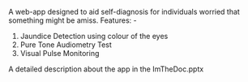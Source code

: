 A web-app designed to aid self-diagnosis for individuals worried that something might be amiss. Features: -
1. Jaundice Detection using colour of the eyes 
2. Pure Tone Audiometry Test
3. Visual Pulse Monitoring

A detailed description about the app in the ImTheDoc.pptx